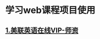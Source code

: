 # 学习web课程项目使用
## [1.美联英语在线VIP-师资](https://411426414.github.io/WebCourse/%E7%BE%8E%E8%81%94%E8%8B%B1%E8%AF%AD%E5%9C%A8%E7%BA%BFVIP-%E5%B8%88%E8%B5%84/index.html) 

